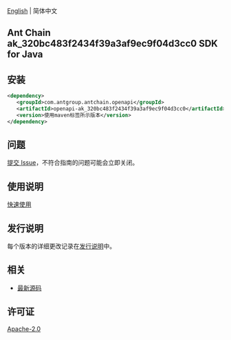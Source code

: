 [English](README.md) | 简体中文

## Ant Chain ak_320bc483f2434f39a3af9ec9f04d3cc0 SDK for Java

## 安装

```xml
<dependency>
   <groupId>com.antgroup.antchain.openapi</groupId>
   <artifactId>openapi-ak_320bc483f2434f39a3af9ec9f04d3cc0</artifactId>
   <version>使用maven标签所示版本</version>
</dependency>
```

## 问题

[提交 Issue](https://github.com/alipay/antchain-openapi-prod-sdk/issues/new)，不符合指南的问题可能会立即关闭。

## 使用说明

[快速使用](https://github.com/alipay/antchain-openapi-prod-sdk)

## 发行说明

每个版本的详细更改记录在[发行说明](./ChangeLog.txt)中。

## 相关

- [最新源码](https://github.com/alipay/antchain-openapi-prod-sdk/)

## 许可证

[Apache-2.0](http://www.apache.org/licenses/LICENSE-2.0)

